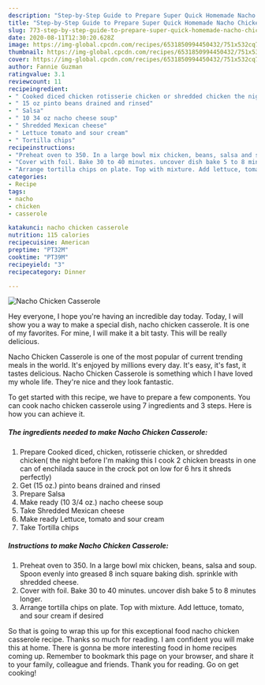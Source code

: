 ```yaml
---
description: "Step-by-Step Guide to Prepare Super Quick Homemade Nacho Chicken Casserole"
title: "Step-by-Step Guide to Prepare Super Quick Homemade Nacho Chicken Casserole"
slug: 773-step-by-step-guide-to-prepare-super-quick-homemade-nacho-chicken-casserole
date: 2020-08-11T12:30:20.628Z
image: https://img-global.cpcdn.com/recipes/6531850994450432/751x532cq70/nacho-chicken-casserole-recipe-main-photo.jpg
thumbnail: https://img-global.cpcdn.com/recipes/6531850994450432/751x532cq70/nacho-chicken-casserole-recipe-main-photo.jpg
cover: https://img-global.cpcdn.com/recipes/6531850994450432/751x532cq70/nacho-chicken-casserole-recipe-main-photo.jpg
author: Fannie Guzman
ratingvalue: 3.1
reviewcount: 11
recipeingredient:
- " Cooked diced chicken rotisserie chicken or shredded chicken the night before Im making this I cook 2 chicken breasts in one can of enchilada sauce in the crock pot on low for 6 hrs it shreds perfectly"
- " 15 oz pinto beans drained and rinsed"
- " Salsa"
- " 10 34 oz nacho cheese soup"
- " Shredded Mexican cheese"
- " Lettuce tomato and sour cream"
- " Tortilla chips"
recipeinstructions:
- "Preheat oven to 350. In a large bowl mix chicken, beans, salsa and soup. Spoon evenly into greased 8 inch square baking dish. sprinkle with shredded cheese."
- "Cover with foil. Bake 30 to 40 minutes. uncover dish bake 5 to 8 minutes longer."
- "Arrange tortilla chips on plate. Top with mixture. Add lettuce, tomato, and sour cream if desired"
categories:
- Recipe
tags:
- nacho
- chicken
- casserole

katakunci: nacho chicken casserole 
nutrition: 115 calories
recipecuisine: American
preptime: "PT32M"
cooktime: "PT39M"
recipeyield: "3"
recipecategory: Dinner

---
```



![Nacho Chicken Casserole](https://img-global.cpcdn.com/recipes/6531850994450432/751x532cq70/nacho-chicken-casserole-recipe-main-photo.jpg)

Hey everyone, I hope you're having an incredible day today. Today, I will show you a way to make a special dish, nacho chicken casserole. It is one of my favorites. For mine, I will make it a bit tasty. This will be really delicious.

Nacho Chicken Casserole is one of the most popular of current trending meals in the world. It's enjoyed by millions every day. It's easy, it's fast, it tastes delicious. Nacho Chicken Casserole is something which I have loved my whole life. They're nice and they look fantastic.




To get started with this recipe, we have to prepare a few components. You can cook nacho chicken casserole using 7 ingredients and 3 steps. Here is how you can achieve it.

<!--inarticleads1-->

##### The ingredients needed to make Nacho Chicken Casserole:

1. Prepare  Cooked diced, chicken, rotisserie chicken, or shredded chicken( the night before I&#39;m making this I cook 2 chicken breasts in one can of enchilada sauce in the crock pot on low for 6 hrs it shreds perfectly)
1. Get  (15 oz.) pinto beans drained and rinsed
1. Prepare  Salsa
1. Make ready  (10 3/4 oz.) nacho cheese soup
1. Take  Shredded Mexican cheese
1. Make ready  Lettuce, tomato and sour cream
1. Take  Tortilla chips




<!--inarticleads2-->

##### Instructions to make Nacho Chicken Casserole:

1. Preheat oven to 350. In a large bowl mix chicken, beans, salsa and soup. Spoon evenly into greased 8 inch square baking dish. sprinkle with shredded cheese.
1. Cover with foil. Bake 30 to 40 minutes. uncover dish bake 5 to 8 minutes longer.
1. Arrange tortilla chips on plate. Top with mixture. Add lettuce, tomato, and sour cream if desired




So that is going to wrap this up for this exceptional food nacho chicken casserole recipe. Thanks so much for reading. I am confident you will make this at home. There is gonna be more interesting food in home recipes coming up. Remember to bookmark this page on your browser, and share it to your family, colleague and friends. Thank you for reading. Go on get cooking!
